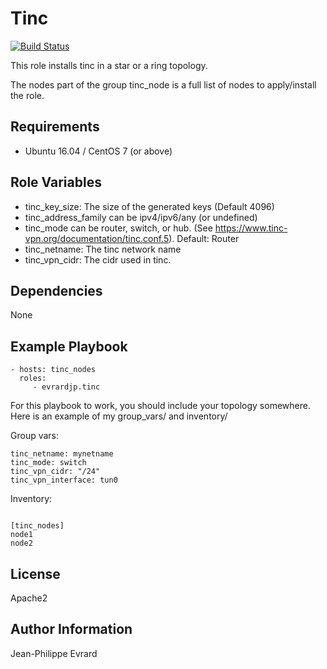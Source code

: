 Tinc
====

[![Build Status](https://travis-ci.org/evrardjp/ansible-tinc.svg?branch=master)](https://travis-ci.org/evrardjp/ansible-tinc)

This role installs tinc in a star or a ring topology.

The nodes part of the group tinc_node is a full list of nodes to apply/install the role.

Requirements
------------

* Ubuntu 16.04 /  CentOS 7 (or above)

Role Variables
--------------

* tinc_key_size: The size of the generated keys (Default 4096)
* tinc_address_family can be ipv4/ipv6/any (or undefined)
* tinc_mode can be router, switch, or hub. (See https://www.tinc-vpn.org/documentation/tinc.conf.5). Default: Router
* tinc_netname: The tinc network name
* tinc_vpn_cidr: The cidr used in tinc.

Dependencies
------------

None

Example Playbook
----------------

    - hosts: tinc_nodes
      roles:
         - evrardjp.tinc

For this playbook to work, you should include your topology somewhere.
Here is an example of my group_vars/ and inventory/

Group vars:

    tinc_netname: mynetname
    tinc_mode: switch
    tinc_vpn_cidr: "/24"
    tinc_vpn_interface: tun0

Inventory:

```

[tinc_nodes]
node1
node2
```


License
-------

Apache2

Author Information
------------------

Jean-Philippe Evrard <jean-philippe at evrard dot me>
